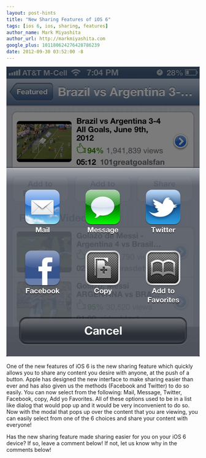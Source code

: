 ```yaml
---
layout: post-hints
title: "New Sharing Features of iOS 6"
tags: [ios 6, ios, sharing, features]
author_name: Mark Miyashita
author_url: http://markmiyashita.com
google_plus: 101180624276428786239
date: 2012-09-30 03:52:00 -8
---
```


<img class="clear blog-image-full-border" src="/images/sharing.jpeg" title="Sharing">

One of the new features of iOS 6 is the new sharing feature which quickly allows you to share any content you desire with anyone, at the push of a button. Apple has designed the new interface to make sharing easier than ever and has also given us the methods (Facebook and Twitter) to do so easily. You can now select from the following: Mail, Message, Twitter, Facebook, copy, Add yo Favorites. All of these options used to be in a list like dialog that would pop up and it would be very inconvenient to do so. Now with the modal that pops up over the content that you are viewing, you can easily select from one of the 6 choices and share your content with everyone!

Has the new sharing feature made sharing easier for you on your iOS 6 device? If so, leave a comment below! If not, let us know why in the comments below!
